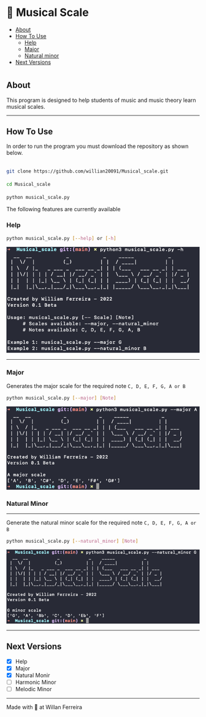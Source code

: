 # 🎵 Musical Scale


* [About](#about) 
* [How To Use](#how-to-use)
  * [Help](#help)
  * [Major](#major)
  * [Natural minor](#natural-minor)
* [Next Versions](#next-versions)
  
#

## About

This program is designed to help students of music and music theory learn musical scales.

---	

## How To Use

In order to run the program you must download the repository as shown below.

```bash

git clone https://github.com/willian20091/Musical_scale.git 

cd Musical_scale

python musical_scale.py

```
The following features are currently available

### Help

```bash
python musical_scale.py [--help] or [-h]
```

![Help](./img/help.png)	

---	

### Major

Generates the major scale for the required note `C, D, E, F, G, A or B`

```bash
python musical_scale.py [--major] [Note]
```

![Help](./img/major.png)	

### Natural Minor

---	

Generate the natural minor scale for the required note `C, D, E, F, G, A or B`

```bash
python musical_scale.py [--natural_minor] [Note]
```
![Help](./img/minor.png)	

---	

## Next Versions

- [x] Help
- [x] Major
- [x] Natural Monir
- [ ] Harmonic Minor
- [ ] Melodic Minor

---	

Made with 💜 at Willan Ferreira 